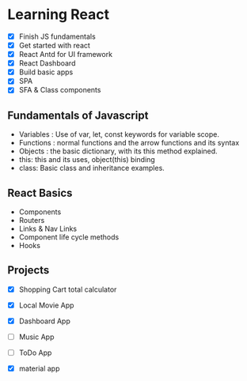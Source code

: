 # Learning React

- [x] Finish JS fundamentals
- [x] Get started with react
- [x] React Antd for UI framework
- [x] React Dashboard
- [x] Build basic apps
- [x] SPA
- [x] SFA & Class components

## Fundamentals of Javascript

- Variables : Use of var, let, const keywords for variable scope.
- Functions : normal functions and the arrow functions and its syntax
- Objects : the basic dictionary, with its this method explained.
- this: this and its uses, object(this) binding
- class: Basic class and inheritance examples.

## React Basics

- Components
- Routers
- Links & Nav Links
- Component life cycle methods
- Hooks

## Projects

- [x] Shopping Cart total calculator
- [x] Local Movie App
- [x] Dashboard App
- [ ] Music App
- [ ] ToDo App
- [x] material app

